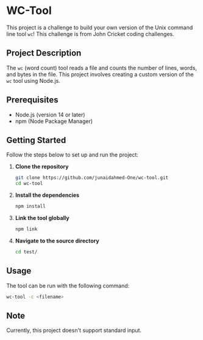 # WC-Tool

This project is a challenge to build your own version of the Unix command line tool `wc`! This challenge is from John Cricket coding challenges.

## Project Description

The `wc` (word count) tool reads a file and counts the number of lines, words, and bytes in the file. This project involves creating a custom version of the `wc` tool using Node.js.

## Prerequisites

-   Node.js (version 14 or later)
-   npm (Node Package Manager)

## Getting Started

Follow the steps below to set up and run the project:

1. **Clone the repository**

    ```bash
    git clone https://github.com/junaidahmed-One/wc-tool.git
    cd wc-tool
    ```

2. **Install the dependencies**

    ```bash
    npm install
    ```

3. **Link the tool globally**

    ```bash
    npm link
    ```

4. **Navigate to the source directory**
    ```bash
    cd test/
    ```

## Usage

The tool can be run with the following command:

```bash
wc-tool -c <filename>
```

## Note

Currently, this project doesn't support standard input.
